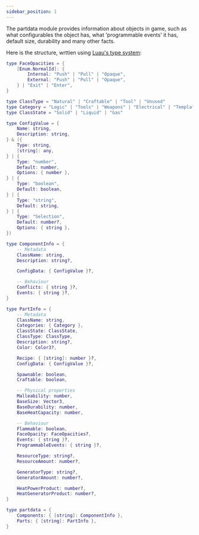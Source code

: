 ```yaml
---
sidebar_position: 1
---
```


The partdata module provides information about objects in game, such as what configurables the object has, what 'programmable events' it has, default size, durability and many other facts.

Here is the structure, wrttien using [Luau's type system](https://luau.org/typecheck):

```lua
type FaceOpacities = {
	[Enum.NormalId]: {
		Internal: "Push" | "Pull" | "Opaque",
		External: "Push" | "Pull" | "Opaque",
	} | "Exit" | "Enter",
}

type ClassType = "Natural" | "Craftable" | "Tool" | "Unused"
type Category = "Logic" | "Tools" | "Weapons" | "Electrical" | "Templates" | "Propulsion" | "Resources" | string
type ClassState = "Solid" | "Liquid" | "Gas"

type ConfigValue = {
	Name: string,
	Description: string,
} & ({
	Type: string,
	[string]: any,
} | {
	Type: "number",
	Default: number,
	Options: { number },
} | {
	Type: "boolean",
	Default: boolean,
} | {
	Type: "string",
	Default: string,
} | {
	Type: "Selection",
	Default: number?,
	Options: { string },
})

type ComponentInfo = {
	-- Metadata
	ClassName: string,
	Description: string?,

	ConfigData: { ConfigValue }?,

	-- Behaviour
	Conflicts: { string }?,
	Events: { string }?,
}

type PartInfo = {
	-- Metadata
	ClassName: string,
	Categories: { Category },
	ClassState: ClassState,
	ClassType: ClassType,
	Description: string?,
	Color: Color3?,

	Recipe: { [string]: number }?,
	ConfigData: { ConfigValue }?,

	Spawnable: boolean,
	Craftable: boolean,

	-- Physical properties
	Malleability: number,
	BaseSize: Vector3,
	BaseDurability: number,
	BaseHeatCapacity: number,

	-- Behaviour
	Flammable: boolean,
	FaceOpacity: FaceOpacities?,
	Events: { string }?,
	ProgrammableEvents: { string }?,

	ResourceType: string?,
	ResourceAmount: number?,

	GeneratorType: string?,
	GeneratorAmount: number?,

	HeatPowerProduct: number?,
	HeatGeneratorProduct: number?,
}

type partdata = {
	Components: { [string]: ComponentInfo },
	Parts: { [string]: PartInfo },
}
```
